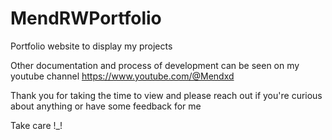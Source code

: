 # MendRWPortfolio

Portfolio website to display my projects

Other documentation and process of development can be seen on my youtube channel https://www.youtube.com/@Mendxd

Thank you for taking the time to view and please reach out if you're curious about anything or have some feedback for me

Take care !_!